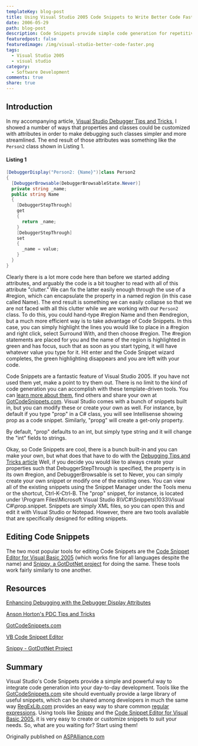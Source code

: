 ```yaml
---
templateKey: blog-post
title: Using Visual Studio 2005 Code Snippets to Write Better Code Faster
date: 2006-05-29
path: blog-post
description: Code Snippets provide simple code generation for repetitive tasks within the Visual Studio 2005 IDE. For example, rather than typing a complete property declaration or case statement, just type a brief shortcut, TAB, and fill in a couple of values. The construct is built for you. In this article, Steve shows how to take advantage of the built in Visual Studio 2005 Code Snippets and how to write your own.
featuredpost: false
featuredimage: /img/visual-studio-better-code-faster.png
tags:
  - Visual Studio 2005
  - visual studio
category:
  - Software Development
comments: true
share: true
---
```


## Introduction

In my accompanying article, [Visual Studio Debugger Tips and Tricks](http://aspalliance.com/796), I showed a number of ways that properties and classes could be customized with attributes in order to make debugging such classes simpler and more streamlined.  The end result of those attributes was something like the `Person2` class shown in Listing 1.

#### Listing 1

```csharp
[DebuggerDisplay("Person2: {Name}")]class Person2
{
  [DebuggerBrowsable(DebuggerBrowsableState.Never)]
  private string _name;
  public string Name
  {
    [DebuggerStepThrough]
    get
    {
      return _name;
    }
    [DebuggerStepThrough]
    set
    {
      _name = value;
    }
  }
}
```

Clearly there is a lot more code here than before we started adding attributes, and arguably the code is a bit tougher to read with all of this attribute "clutter."  We can fix the latter easily enough through the use of a #region, which can encapsulate the property in a named region (in this case called Name).  The end result is something we can easily collapse so that we are not faced with all this clutter while we are working with our `Person2` class.  To do this, you could hand-type #region Name and then #endregion, but a much more efficient way is to take advantage of Code Snippets.  In this case, you can simply highlight the lines you would like to place in a #region and right click, select Surround With, and then choose #region.  The #region statements are placed for you and the name of the region is highlighted in green and has focus, such that as soon as you start typing, it will have whatever value you type for it.  Hit enter and the Code Snippet wizard completes, the green highlighting disappears and you are left with your code.

Code Snippets are a fantastic feature of Visual Studio 2005.  If you have not used them yet, make a point to try them out.  There is no limit to the kind of code generation you can accomplish with these template-driven tools.  You can [learn more about them](http://gotcodesnippets.com/faq.aspx), find others and share your own at [GotCodeSnippets.com](http://gotcodesnippets.com/).  Visual Studio comes with a bunch of snippets built in, but you can modify these or create your own as well.  For instance, by default if you type "prop" in a C# class, you will see Intellisense showing prop as a code snippet.  Similarly, "propg" will create a get-only property.

By default, "prop" defaults to an int, but simply type string and it will change the "int" fields to strings.

Okay, so Code Snippets are cool, there is a bunch built-in and you can make your own, but what does that have to do with the [Debugging Tips and Tricks article](http://aspalliance.com/796)  Well, if you decide you would like to always create your properties such that DebuggerStepThrough is specified, the property is in its own #region, and DebuggerBrowsable is set to Never, you can simply create your own snippet or modify one of the existing ones.  You can view all of the existing snippets using the Snippet Manager under the Tools menu or the shortcut, Ctrl-K-Ctrl-B.  The "prop" snippet, for instance, is located under \Program Files\Microsoft Visual Studio 8\VC#\Snippets\1033\Visual C#\prop.snippet.  Snippets are simply XML files, so you can open this and edit it with Visual Studio or Notepad.  However, there are two tools available that are specifically designed for editing snippets.

## Editing Code Snippets

The two most popular tools for editing Code Snippets are the [Code Snippet Editor for Visual Basic 2005](http://msdn.microsoft.com/vbasic/downloads/tools/snippeteditor/) (which works fine for all languages despite the name) and [Snippy, a GotDotNet project](http://www.gotdotnet.com/codegallery/codegallery.aspx?id=b0813ae7-466a-43c2-b2ad-f87e4ee6bc39) for doing the same. These tools work fairly similarly to one another.

## Resources

[Enhancing Debugging with the Debugger Display Attributes](http://msdn2.microsoft.com/en-US/library/ms228992.aspx)

[Anson Horton's PDC Tips and Tricks](http://blogs.msdn.com/ansonh/archive/2005/12/06/500823.aspx)

[GotCodeSnippets.com](http://gotcodesnippets.com/)

[VB Code Snippet Editor](http://msdn.microsoft.com/vbasic/downloads/tools/snippeteditor/)

[Snippy - GotDotNet Project](http://www.gotdotnet.com/codegallery/codegallery.aspx?id=b0813ae7-466a-43c2-b2ad-f87e4ee6bc39)

## Summary

Visual Studio's Code Snippets provide a simple and powerful way to integrate code generation into your day-to-day development.  Tools like the [GotCodeSnippets.com](http://www.gotcodesnippets.com/) site should eventually provide a large library of useful snippets, which can be shared among developers in much the same way [RegExLib.com](http://regexlib.com/) provides an easy way to share common [regular expressions](http://regexadvice.com/).  Using tools like [Snippy](http://www.gotdotnet.com/codegallery/codegallery.aspx?id=b0813ae7-466a-43c2-b2ad-f87e4ee6bc39) and the [Code Snippet Editor for Visual Basic 2005](http://msdn.microsoft.com/vbasic/downloads/tools/snippeteditor/), it is very easy to create or customize snippets to suit your needs.  So, what are you waiting for?  Start using them!

Originally published on [ASPAlliance.com](http://aspalliance.com/863_Using_Visual_Studio_2005_Code_Snippets_to_Write_Better_Code_Faster)
